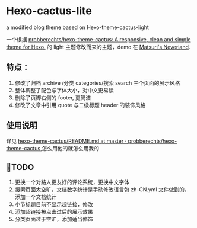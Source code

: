 # Hexo-cactus-lite

a modified blog theme based on Hexo-theme-cactus-light


一个根据 [probberechts/hexo-theme-cactus: A responsive, clean and simple theme for Hexo.](https://github.com/probberechts/hexo-theme-cactus) 的 light 主题修改而来的主题，demo 在 [Matsuri's Neverland](https://matsuri.site/).
## 特点：

1. 修改了归档 archive /分类 categories/搜索 search 三个页面的展示风格
2. 整体调整了配色与字体大小，对中文更易读
3. 删除了页脚右侧的 footer, 更简洁
4. 修改了文章中引用 quote 与二级标题 header 的装饰风格

## 使用说明
详见 [hexo-theme-cactus/README.md at master · probberechts/hexo-theme-cactus](https://github.com/probberechts/hexo-theme-cactus/blob/master/README.md),怎么用他的就怎么用我的

## 🚧TODO

1. 更换一个对路人更友好的评论系统，更换中文字体
2. 搜索页面太空旷，文档数字统计是手动修改语言包 zh-CN.yml 文件做到的，添加一个文档统计
3. 小节标题目前不显示超链接，修改
4. 添加超链接被点击过后的展示效果
5. 分类页面过于空旷，添加适当修饰